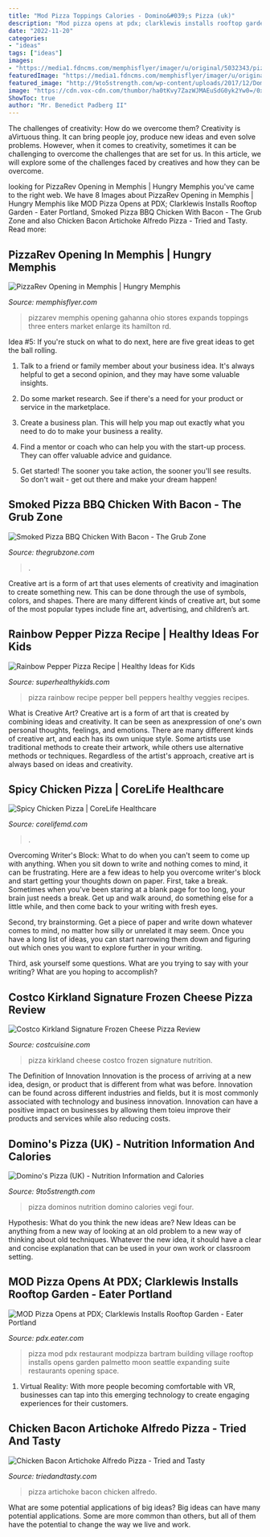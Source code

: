 ```yaml
---
title: "Mod Pizza Toppings Calories - Domino&#039;s Pizza (uk)"
description: "Mod pizza opens at pdx; clarklewis installs rooftop garden"
date: "2022-11-20"
categories:
- "ideas"
tags: ["ideas"]
images:
- "https://media1.fdncms.com/memphisflyer/imager/u/original/5032343/pizzarev_toppings_line_1_.jpg"
featuredImage: "https://media1.fdncms.com/memphisflyer/imager/u/original/5032343/pizzarev_toppings_line_1_.jpg"
featured_image: "http://9to5strength.com/wp-content/uploads/2017/12/Dominos-Pizza-Four-Vegi.png"
image: "https://cdn.vox-cdn.com/thumbor/ha0tKvy7ZazWJMAEuSdG0yk2Yw0=/0x0:790x593/1200x800/filters:focal(0x0:790x593)/cdn.vox-cdn.com/uploads/chorus_image/image/46025478/modpizza.0.0.jpg"
ShowToc: true
author: "Mr. Benedict Padberg II"
---
```



The challenges of creativity: How do we overcome them?
Creativity is aVirtuous thing. It can bring people joy, produce new ideas and even solve problems. However, when it comes to creativity, sometimes it can be challenging to overcome the challenges that are set for us. In this article, we will explore some of the challenges faced by creatives and how they can be overcome.

	

		
looking for PizzaRev Opening in Memphis | Hungry Memphis you've came to the right web. We have 8 Images about PizzaRev Opening in Memphis | Hungry Memphis like MOD Pizza Opens at PDX; Clarklewis Installs Rooftop Garden - Eater Portland, Smoked Pizza BBQ Chicken With Bacon - The Grub Zone and also Chicken Bacon Artichoke Alfredo Pizza - Tried and Tasty. Read more:
		
    
## PizzaRev Opening In Memphis | Hungry Memphis

<img loading=lazy src="https://media1.fdncms.com/memphisflyer/imager/u/original/5032343/pizzarev_toppings_line_1_.jpg" onerror="this.onerror=null;this.src='https://tse1.mm.bing.net/th?id=OIP.diEyQvci57kUK6UGzAsVqAHaE8&amp;pid=15.1';" alt="PizzaRev Opening in Memphis | Hungry Memphis">

_Source: memphisflyer.com_

>pizzarev memphis opening gahanna ohio stores expands toppings three enters market enlarge its hamilton rd. 

	

Idea #5:
If you're stuck on what to do next, here are five great ideas to get the ball rolling.
1. Talk to a friend or family member about your business idea. It's always helpful to get a second opinion, and they may have some valuable insights.

2. Do some market research. See if there's a need for your product or service in the marketplace.

3. Create a business plan. This will help you map out exactly what you need to do to make your business a reality.

4. Find a mentor or coach who can help you with the start-up process. They can offer valuable advice and guidance.

5. Get started! The sooner you take action, the sooner you'll see results. So don't wait - get out there and make your dream happen!

    
## Smoked Pizza BBQ Chicken With Bacon - The Grub Zone

<img loading=lazy src="https://thegrubzone.com/wp-content/uploads/2020/12/20201215_142549-768x1024.jpg" onerror="this.onerror=null;this.src='https://tse4.mm.bing.net/th?id=OIP.UljbDB8EQ8YjPWIzT_KQAQHaJ4&amp;pid=15.1';" alt="Smoked Pizza BBQ Chicken With Bacon - The Grub Zone">

_Source: thegrubzone.com_

>. 

	

Creative art is a form of art that uses elements of creativity and imagination to create something new. This can be done through the use of symbols, colors, and shapes. There are many different kinds of creative art, but some of the most popular types include fine art, advertising, and children’s art.

    
## Rainbow Pepper Pizza Recipe | Healthy Ideas For Kids

<img loading=lazy src="http://shk-images.s3.amazonaws.com/wp-content/uploads/2015/03/rainbow-pizza-1.jpg" onerror="this.onerror=null;this.src='https://tse2.mm.bing.net/th?id=OIP.M6A2XOHNqPi_EjP_ZRIBRwHaE8&amp;pid=15.1';" alt="Rainbow Pepper Pizza Recipe | Healthy Ideas for Kids">

_Source: superhealthykids.com_

>pizza rainbow recipe pepper bell peppers healthy veggies recipes. 

	

What is Creative Art?
Creative art is a form of art that is created by combining ideas and creativity. It can be seen as anexpression of one's own personal thoughts, feelings, and emotions. There are many different kinds of creative art, and each has its own unique style. Some artists use traditional methods to create their artwork, while others use alternative methods or techniques. Regardless of the artist's approach, creative art is always based on ideas and creativity.

    
## Spicy Chicken Pizza | CoreLife Healthcare

<img loading=lazy src="https://corelifemd.com/wp-content/uploads/2020/12/Social-Media-2021-4-1024x1024.png" onerror="this.onerror=null;this.src='https://tse2.mm.bing.net/th?id=OIP.kRJEjc3ZL1dlprjp8kO8HgHaHa&amp;pid=15.1';" alt="Spicy Chicken Pizza | CoreLife Healthcare">

_Source: corelifemd.com_

>. 

	

Overcoming Writer's Block: What to do when you can't seem to come up with anything.
When you sit down to write and nothing comes to mind, it can be frustrating. Here are a few ideas to help you overcome writer's block and start getting your thoughts down on paper.
First, take a break. Sometimes when you've been staring at a blank page for too long, your brain just needs a break. Get up and walk around, do something else for a little while, and then come back to your writing with fresh eyes.

Second, try brainstorming. Get a piece of paper and write down whatever comes to mind, no matter how silly or unrelated it may seem. Once you have a long list of ideas, you can start narrowing them down and figuring out which ones you want to explore further in your writing.

Third, ask yourself some questions. What are you trying to say with your writing? What are you hoping to accomplish?

    
## Costco Kirkland Signature Frozen Cheese Pizza Review

<img loading=lazy src="https://static.wixstatic.com/media/b1c1b8_de5dd305598149d99166f78986f7b8e5~mv2.jpg/v1/fill/w_1000,h_1918,al_c,q_90,usm_0.66_1.00_0.01/b1c1b8_de5dd305598149d99166f78986f7b8e5~mv2.jpg" onerror="this.onerror=null;this.src='https://tse2.mm.bing.net/th?id=OIP.ZXC7LcIop3AtFCh7b4HDJAHaON&amp;pid=15.1';" alt="Costco Kirkland Signature Frozen Cheese Pizza Review">

_Source: costcuisine.com_

>pizza kirkland cheese costco frozen signature nutrition. 

	

The Definition of Innovation
Innovation is the process of arriving at a new idea, design, or product that is different from what was before. Innovation can be found across different industries and fields, but it is most commonly associated with technology and business innovation. Innovation can have a positive impact on businesses by allowing them toieu improve their products and services while also reducing costs.

    
## Domino&#039;s Pizza (UK) - Nutrition Information And Calories

<img loading=lazy src="http://9to5strength.com/wp-content/uploads/2017/12/Dominos-Pizza-Four-Vegi.png" onerror="this.onerror=null;this.src='https://tse1.mm.bing.net/th?id=OIP.Ey2P4xMHft0EOlzQjVnZVwHaDo&amp;pid=15.1';" alt="Domino&#039;s Pizza (UK) - Nutrition Information and Calories">

_Source: 9to5strength.com_

>pizza dominos nutrition domino calories vegi four. 

	

Hypothesis: What do you think the new ideas are?
New Ideas can be anything from a new way of looking at an old problem to a new way of thinking about old techniques. Whatever the new idea, it should have a clear and concise explanation that can be used in your own work or classroom setting.

    
## MOD Pizza Opens At PDX; Clarklewis Installs Rooftop Garden - Eater Portland

<img loading=lazy src="https://cdn.vox-cdn.com/thumbor/ha0tKvy7ZazWJMAEuSdG0yk2Yw0=/0x0:790x593/1200x800/filters:focal(0x0:790x593)/cdn.vox-cdn.com/uploads/chorus_image/image/46025478/modpizza.0.0.jpg" onerror="this.onerror=null;this.src='https://tse4.mm.bing.net/th?id=OIP.06vk9pxxzTcWMOaPCg6uugHaE8&amp;pid=15.1';" alt="MOD Pizza Opens at PDX; Clarklewis Installs Rooftop Garden - Eater Portland">

_Source: pdx.eater.com_

>pizza mod pdx restaurant modpizza bartram building village rooftop installs opens garden palmetto moon seattle expanding suite restaurants opening space. 

	

1. Virtual Reality: With more people becoming comfortable with VR, businesses can tap into this emerging technology to create engaging experiences for their customers.

    
## Chicken Bacon Artichoke Alfredo Pizza - Tried And Tasty

<img loading=lazy src="https://73f0e1518e903443913e6712-triedandtastycom.netdna-ssl.com/wp-content/uploads/2016/03/chicken-bacon-artichoke-alfredo-pizza-02.jpg" onerror="this.onerror=null;this.src='https://tse2.mm.bing.net/th?id=OIP.6-FzmAo5f6OVY2VokJphTAHaLH&amp;pid=15.1';" alt="Chicken Bacon Artichoke Alfredo Pizza - Tried and Tasty">

_Source: triedandtasty.com_

>pizza artichoke bacon chicken alfredo. 

	

What are some potential applications of big ideas?
Big ideas can have many potential applications. Some are more common than others, but all of them have the potential to change the way we live and work.

